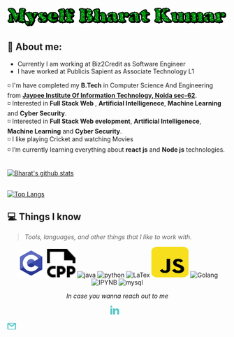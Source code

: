 


<!-- # Hey <img src="https://github.com/TheDudeThatCode/TheDudeThatCode/blob/master/Assets/Hi.gif" width="29px">  -->
![](https://github.com/bharatk5003/bharatk5003/blob/master/icons/gif.gif)


## :raising_hand: About me:
<div class="container"  background-color='aqua' >
     <ul class="about">
       <li color='red'>Currently I am working at Biz2Credit as Software Engineer </li>
       <li>I have worked at Publicis Sapient as Associate Technology L1 </li>
     </ul>

  </div>




◽ I'm have completed my <b>B.Tech</b> in Computer Science And Engineering from <a href="https://www.jiit.ac.in/"> <b>Jaypee Institute Of Information Technology, Noida sec-62</b></a>.<br>
◽ Interested in <b>Full Stack Web </b>, <b>Artificial Intelligenece</b>, <b>Machine Learning</b> and <b>Cyber Security</b>.<br>
◽ Interested in <b>Full Stack Web evelopment</b>, <b>Artificial Intelligenece</b>, <b>Machine Learning</b> and <b>Cyber Security</b>.<br>
◽ I like playing Cricket and watching Movies<br>
◽ I’m currently learning everything about **react js** and **Node js** technologies.<br>

<!--  <div class="mid">
          <ul class="navbar">
            <li><a href="#"class="active">Home</a> </li>
            <li><a href="#">About U</a></li>
            <li><a href="#">Fitness calculator</a> </li>
            <li> <a href="#">Contact Us</a></li>
          </ul>
    </div> -->



<br>
<a href="https://github.com/bharatk5003">
   <img src="https://github-readme-stats.vercel.app/api?username=bharatk5003&hide=issues&show_icons=true&theme=gotham&locale=en&layout=compact" alt="Bharat's github stats" width=450px/>
</a><br><br>

<div id="tech"></div>

[![Top Langs](https://github-readme-stats.vercel.app/api/top-langs/?username=bharatk5003&layout=compact&text_color=daf7dc&bg_color=151515)](https://github.com/bharatk5003/github-readme-stats)


## 💻 Things I know
> <i>Tools, languages, and other things that I like to work with.</i>
<p align="center">
	  <img src="https://github.com/bharatk5003/bharatk5003/blob/main/icons/c-programming.svg" alt="C" width="65" height="65"/> 
	<img src="https://github.com/bharatk5003/bharatk5003/blob/main/icons/cpp.svg" alt="CPP" width="65" height="65"/> 
      <img src="https://www.vectorlogo.zone/logos/java/java-icon.svg" alt="java" width="65" height="65"/> 
      <img src="https://www.vectorlogo.zone/logos/python/python-icon.svg" alt="python" width="55" height="55"/>
	<img src="https://upload.wikimedia.org/wikipedia/commons/9/92/LaTeX_logo.svg" alt="LaTex" width="65" height="65"/> 
      <img src="https://github.com/bharatk5003/bharatk5003/blob/main/icons/js.svg" alt="JavaScript" width="85" height="70"/> 
      <img src="https://www.vectorlogo.zone/logos/golang/golang-ar21.svg" alt="Golang" width="55" height="75"/>
      <img src="https://www.vectorlogo.zone/logos/jupyter/jupyter-icon.svg" alt="IPYNB" width="55" height="55"/>
      <img src="https://www.vectorlogo.zone/logos/mysql/mysql-ar21.svg" alt="mysql" width="110" height="75"/> 
</p>

<p align="center"=><i>In case you wanna reach out to me</i></p>
 <p align="center">
  <a href="https://www.linkedin.com/in/imshubhamkumar/"><img alt="LinkedIn" title="LinkedIn" src="https://github.com/bharatk5003/bharatk5003/blob/main/icons/linkedin.svg" width=20px" /></a>&nbsp;&nbsp;&nbsp;
 
   <a href="bharatk503@gmail.com"><img alt="mail" title="mail" src="https://github.com/bharatk5003/bharatk5003/blob/main/icons/gmail.svg" width=20px/></a>
</p>
<br>

